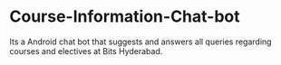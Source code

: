 # Course-Information-Chat-bot
Its a Android chat bot that suggests and answers all queries regarding courses and electives at Bits Hyderabad.
